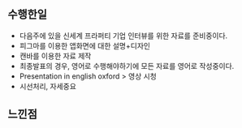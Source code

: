 ## 수행한일
- 다음주에 있을 신세계 프라퍼티 기업 인터뷰를 위한 자료를 준비중이다.
- 피그마를 이용한 앱화면에 대한 설명+디자인
- 캔바를 이용한 자료 제작
- 최종발표의 경우, 영어로 수행해야하기에 모든 자료를 영어로 작성중이다.
- Presentation in english oxford > 영상 시청
- 시선처리, 자세중요

## 느낀점


